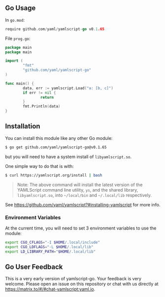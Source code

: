 ## Go Usage

In `go.mod`:

```go
require github.com/yaml/yamlscript-go v0.1.65
```

File `prog.go`:

```go
package main
package main

import (
        "fmt"
        "github.com/yaml/yamlscript-go"
)

func main() {
        data, err := yamlscript.Load("a: [b, c]")
        if err != nil {
                return
        }
        fmt.Println(data)
}
```



## Installation

You can install this module like any other Go module:

```bash
$ go get github.com/yaml/yamlscript-go@v0.1.65
```

but you will need to have a system install of `libyamlscript.so`.

One simple way to do that is with:

```bash
$ curl https://yamlscript.org/install | bash
```

> Note: The above command will install the latest version of the YAMLScript
command line utility, `ys`, and the shared library, `libyamlscript.so`, into
`~/local/bin` and `~/.local/lib` respectively.

See https://github.com/yaml/yamlscript?#installing-yamlscript for more info.


### Environment Variables

At the current time, you will need to set 3 environment variables to use the
module:

```bash
export CGO_CFLAGS="-I $HOME/.local/include"
export CGO_LDFLAGS="-L $HOME/.local/lib"
export LD_LIBRARY_PATH="$HOME/.local/lib"
```


## Go User Feedback

This is a very early version of yamlscript-go.
Your feedback is very welcome.
Please open an issue on this repository or chat with us directly at
<https://matrix.to/#/#chat-yamlscript:yaml.io>.
